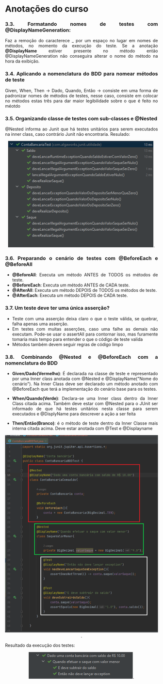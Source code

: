 <div style="text-align: justify">

# Anotações do curso
### 3.3. Formatando nomes de testes com @DisplayNameGeneration: 
Faz a remoção do caracterece _ 
por um espaço no lugar em nomes de métodos, no momento da execução do teste. Se a anotação **@DisplayName**
estiver presente no método então @DisplayNameGeneration não conseguira alterar o nome do método na hora da exibição.


### 3.4. Aplicando a nomenclatura do BDD para nomear métodos de teste

Given, When, Then -> Dado, Quando, Então -> consiste em uma forma de padronizar nomes de métodos 
de testes, nesse caso, consiste em colocar no métodos estas três para dar maior legibilidade sobre
o que é feito no méotdo

### 3.5. Organizando classe de testes com sub-classes e @Nested

@Nested informa ao Junit que há testes unitários para serem executados na inner class, caso contrário Junit não encontraria. Resulado: 

<center>

![alt text for screen readers](/3_5_.png "Text to show on mouseover").

</center>

### 3.6. Preparando o cenário de testes com @BeforeEach e @BeforeAll

- **@BeforeAll**: Executa um método ANTES de TODOS os métodos de teste.
- **@BeforeEach**: Executa um método ANTES de CADA teste.
- **@AfterAll**: Executa um método DEPOIS de TODOS os métodos de teste.
- **@AfterEach**: Executa um método DEPOIS de CADA teste.

### 3.7. Um teste deve ter uma única asserção?

- Teste com uma asserção deixa claro o que o teste válida, se quebrar, falha apenas uma asserção.
- Em testes com muitas asserções, caso uma falhe as demais não executam. Pode-se usar o assertAll para contornar isso,
mas furamente tomaria mais tempo para entender o que o código de teste valida
- Métodos também devem seguir regras de código limpo

### 3.8. Combinando @Nested e @BeforeEach com a nomenclatura do BDD

- **Given/Dado(Vermelho)**: É declarada na classe de teste e representado por uma Inner class anotada com @Nested e @DisplayName("Nome do cenário"). Na Inner Class deve 
ser declarado um método anotado com @BeforeEach que terá a implementação do cenário base para os testes.

- **When/Quando(Verde)**: Declara-se uma Inner class dentro da Inner Class citada acima. Também deve estar com @Nested
para o JUnit ser informado de que há testes unitários nesta classe para serem executados e @DisplyName para descrever 
a ação a ser feita 

- **Then/Então(Branco)**: é o método de teste dentro da Inner Classe mais interna citada acima. Deve estar anotada com @Test
e @Displayname

<center>

![alt text for screen readers](/3_8_.png "Text to show on mouseover").

</center>

Resultado da execução dos testes:

<center>

![alt text for screen readers](/3_8_1.png "Text to show on mouseover").

</center>

</div>